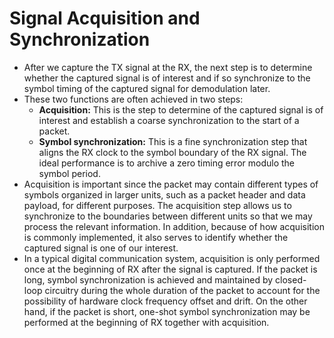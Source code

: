 # Signal Acquisition and Synchronization

* After we capture the TX signal at the RX, the next step is to
  determine whether the captured signal is of interest and if so
  synchronize to the symbol timing of the captured signal for
  demodulation later.
* These two functions are often achieved in two steps:
   - **Acquisition:** This is the step to determine of the captured
    signal is of interest and establish a coarse synchronization to
    the start of a packet.
  - **Symbol synchronization:** This is a fine synchronization step
    that aligns the RX clock to the symbol boundary of the RX
    signal. The ideal performance is to archive a zero timing error
    modulo the symbol period.
* Acquisition is important since the packet may contain different
  types of symbols organized in larger units, such as a packet header
  and data payload, for different purposes. The acquisition step
  allows us to synchronize to the boundaries between different units
  so that we may process the relevant information. In addition,
  because of how acquisition is commonly implemented, it also serves
  to identify whether the captured signal is one of our interest.
* In a typical digital communication system, acquisition is only
  performed once at the beginning of RX after the signal is
  captured. If the packet is long, symbol synchronization is achieved
  and maintained by closed-loop circuitry during the whole duration of
  the packet to account for the possibility of hardware clock
  frequency offset and drift.  On the other hand, if the packet is
  short, one-shot symbol synchronization may be performed at the
  beginning of RX together with acquisition.


